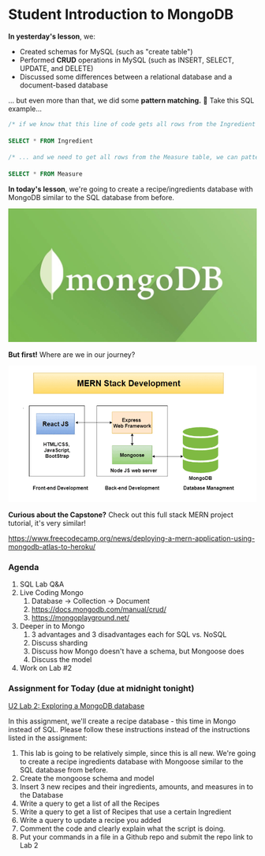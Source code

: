 # Student Introduction to MongoDB

**In yesterday's lesson**, we:

- Created schemas for MySQL (such as "create table")
- Performed **CRUD** operations in MySQL (such as INSERT, SELECT, UPDATE, and DELETE)
- Discussed some differences between a relational database and a document-based database



... but even more than that, we did some **pattern matching.** :crystal_ball: Take this SQL example...



```sql
/* if we know that this line of code gets all rows from the Ingredient table with SQL... */

SELECT * FROM Ingredient

/* ... and we need to get all rows from the Measure table, we can pattern match... */

SELECT * FROM Measure
```





**In today's lesson**, we're going to create a recipe/ingredients database with MongoDB similar to the SQL database from before.  

![](mongo.png)



**But first!** Where are we in our journey?

![](MERN-stack-1.png)

**Curious about the Capstone?**  Check out this full stack MERN project tutorial, it's very similar!

https://www.freecodecamp.org/news/deploying-a-mern-application-using-mongodb-atlas-to-heroku/



### Agenda



1. SQL Lab Q&A
2. Live Coding Mongo
   1. Database -> Collection -> Document
   2. https://docs.mongodb.com/manual/crud/
   3. https://mongoplayground.net/
3. Deeper in to Mongo
   1. 3 advantages and 3 disadvantages each for SQL vs. NoSQL
   2. Discuss sharding
   3. Discuss how Mongo doesn't have a schema, but Mongoose does
   4. Discuss the model
4. Work on Lab #2



### Assignment for Today (due at midnight tonight)

[U2 Lab 2: Exploring a MongoDB database](https://skilledkc.valor.training/mod/assign/view.php?id=11657)

In this assignment, we'll create a recipe database - this time in Mongo instead of SQL.  Please follow these instructions instead of the instructions listed in the assignment:

1. This lab is going to be relatively simple, since this is all new. We're going to create a recipe ingredients database with Mongoose similar to the SQL database from before.
2. Create the mongoose schema and model
7. Insert 3 new recipes and their ingredients, amounts, and measures in to the Database
8. Write a query to get a list of all the Recipes
9. Write a query to get a list of Recipes that use a certain Ingredient
10. Write a query to update a recipe you added
7. Comment the code and clearly explain what the script is doing.
8. Put your  commands in a file in a Github repo and submit the repo link to Lab 2

